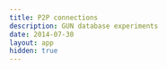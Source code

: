 ```yaml
---
title: P2P connections
description: GUN database experiments
date: 2014-07-30
layout: app
hidden: true
---
```


<script setup>
import { defineClientComponent } from 'vitepress'

const GunP2p = defineClientComponent(() => {
  return import('./GunP2p.vue')
})
</script>

<GunP2p/>
